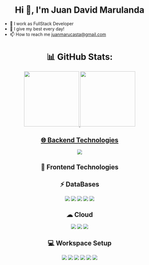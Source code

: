 <h1 align="center">Hi 👋, I'm Juan David Marulanda</h1>

- 🔭 I work as FullStack Developer
- 🌱 I give my best every day!
- 📫 How to reach me juanmarucasta@gmail.com

## <h1 align="center">📊 GitHub Stats:</h1>

<div align="center">
  <a href="https://github.com/JuanDavid2221">
  <img height="180em" src="https://github-readme-stats.vercel.app/api?username=JuanDavid2221&show_icons=true&theme=tokyonight&include_all_commits=true&count_private=true"/>
  <img height="180em" src="https://github-readme-stats.vercel.app/api/top-langs/?username=JuanDavid2221&layout=compact&langs_count=7&theme=tokyonight"/>

## 🌐 Backend Technologies

  <a href="" target="_blank"><img src="https://img.shields.io/badge/Python-3776AB?style=for-the-badge&logo=python&logoColor=white" target="_blank"></a>

  
  

## 🚀 Frontend Technologies

 
  
## ⚡ DataBases
  <a href="" target="_blank"><img src="https://img.shields.io/badge/MongoDB-4EA94B?style=for-the-badge&logo=mongodb&logoColor=white" target="_blank"></a> 
  <a href="" target="_blank"><img src="https://img.shields.io/badge/MySQL-00000F?style=for-the-badge&logo=mysql&logoColor=white" target="_blank"></a> 
  <a href="" target="_blank"><img src="https://img.shields.io/badge/PostgreSQL-316192?style=for-the-badge&logo=postgresql&logoColor=white" target="_blank"></a> 
  <a href="" target="_blank"><img src="https://img.shields.io/badge/XAMPP-FB7A24?style=for-the-badge&logo=xampp&logoColor=white" target="_blank"></a>
  <a href="" target="_blank"><img src="https://img.shields.io/badge/Laragon-FF7000?style=for-the-badge&logo=laragon&logoColor=white" target="_blank"></a>



  ## ☁ Cloud
   <a href="" target="_blank"><img src="https://img.shields.io/badge/Amazon_AWS-FF9900?style=for-the-badge&logo=amazonaws&logoColor=white" target="_blank"></a>
   <a href="" target="_blank"><img src="https://img.shields.io/badge/microsoft%20azure-0089D6?style=for-the-badge&logo=microsoft-azure&logoColor=white" target="_blank"></a>
   <a href="" target="_blank"><img src="https://img.shields.io/badge/Cloudinary-3448C5?style=for-the-badge&logo=Cloudinary&logoColor=white" target="_blank"></a>
 

 ## 💻 Workspace Setup
  <a href = ""><img src="https://img.shields.io/badge/Visual_Studio_Code-0078D4?style=for-the-badge&logo=visual%20studio%20code&logoColor=white" target="_blank"></a>
  <a href = ""><img src="https://img.shields.io/badge/Eclipse-2C2255?style=for-the-badge&logo=eclipse&logoColor=white" target="_blank"></a>
  <a href = ""><img src="https://img.shields.io/badge/IntelliJ_IDEA-000000.svg?style=for-the-badge&logo=intellij-idea&logoColor=white" target="_blank"></a>
  <a href = ""><img src="https://img.shields.io/badge/Linux-FCC624?style=for-the-badge&logo=linux&logoColor=black" target="_blank"></a>
  <a href = ""><img src="https://img.shields.io/badge/Zorin%20OS-0CC1F3?style=for-the-badge&logo=zorin&logoColor=white" target="_blank"></a>
  <a href = ""><img src="https://img.shields.io/badge/Ubuntu-E95420?style=for-the-badge&logo=ubuntu&logoColor=white" target="_blank"></a>
   </div>

